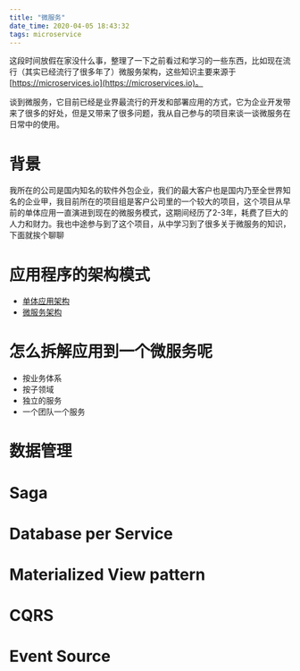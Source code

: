 ```yaml
---
title: "微服务"
date_time: 2020-04-05 18:43:32
tags: microservice
---
```


这段时间放假在家没什么事，整理了一下之前看过和学习的一些东西，比如现在流行（其实已经流行了很多年了）微服务架构，这些知识主要来源于[https://microservices.io](https://microservices.io)。

谈到微服务，它目前已经是业界最流行的开发和部署应用的方式，它为企业开发带来了很多的好处，但是又带来了很多问题，我从自己参与的项目来谈一谈微服务在日常中的使用。


# 背景
我所在的公司是国内知名的软件外包企业，我们的最大客户也是国内乃至全世界知名的企业甲，我目前所在的项目组是客户公司里的一个较大的项目，这个项目从早前的单体应用一直演进到现在的微服务模式，这期间经历了2-3年，耗费了巨大的人力和财力。我也中途参与到了这个项目，从中学习到了很多关于微服务的知识，下面就挨个聊聊

# 应用程序的架构模式
- [单体应用架构](/2020/04/06/monolithic-pattern.html)
- [微服务架构](/2020/04/06/microservice-pattern.html)

# 怎么拆解应用到一个微服务呢
- 按业务体系
- 按子领域
- 独立的服务
- 一个团队一个服务

# 数据管理

# Saga

# Database per Service

# Materialized View pattern

# CQRS

# Event Source